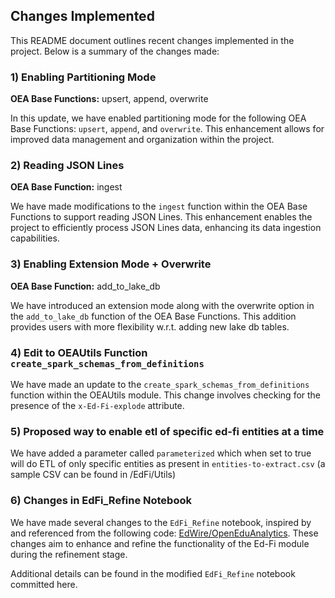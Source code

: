 ## Changes Implemented

This README document outlines recent changes implemented in the project. Below is a summary of the changes made:

### 1) Enabling Partitioning Mode

**OEA Base Functions:** upsert, append, overwrite

In this update, we have enabled partitioning mode for the following OEA Base Functions: `upsert`, `append`, and `overwrite`. This enhancement allows for improved data management and organization within the project.

### 2) Reading JSON Lines

**OEA Base Function:** ingest

We have made modifications to the `ingest` function within the OEA Base Functions to support reading JSON Lines. This enhancement enables the project to efficiently process JSON Lines data, enhancing its data ingestion capabilities.

### 3) Enabling Extension Mode + Overwrite

**OEA Base Function:** add_to_lake_db

We have introduced an extension mode along with the overwrite option in the `add_to_lake_db` function of the OEA Base Functions. This addition provides users with more flexibility w.r.t. adding new lake db tables.

### 4) Edit to OEAUtils Function `create_spark_schemas_from_definitions`

We have made an update to the `create_spark_schemas_from_definitions` function within the OEAUtils module. This change involves checking for the presence of the `x-Ed-Fi-explode` attribute.

### 5) Proposed way to enable etl of specific ed-fi entities at a time

We have added a parameter called `parameterized` which when set to true will do ETL of only specific entities as present in `entities-to-extract.csv` (a sample CSV can be found in /EdFi/Utils) 


### 6) Changes in EdFi_Refine Notebook

We have made several changes to the `EdFi_Refine` notebook, inspired by and referenced from the following code: [EdWire/OpenEduAnalytics](https://github.com/EdWire/OpenEduAnalytics/blob/feature/saas_deploy/modules/module_catalog/Ed-Fi/notebook/Refine_EdFi.ipynb). These changes aim to enhance and refine the functionality of the Ed-Fi module during the refinement stage.

Additional details can be found in the modified `EdFi_Refine` notebook committed here.